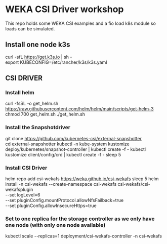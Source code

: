 # WEKA CSI Driver workshop

This repo holds some WEKA CSI examples and a fio load k8s module so loads can be simulated.

## Install one node k3s
curl -sfL https://get.k3s.io | sh - <BR>
export KUBECONFIG=/etc/rancher/k3s/k3s.yaml

## CSI DRIVER

### Install helm
curl -fsSL -o get_helm.sh https://raw.githubusercontent.com/helm/helm/main/scripts/get-helm-3
chmod 700 get_helm.sh
./get_helm.sh
### Install the Snapshotdriver
git clone https://github.com/kubernetes-csi/external-snapshotter  
cd external-snapshotter 
kubectl -n kube-system kustomize deploy/kubernetes/snapshot-controller | kubectl create -f -
kubectl kustomize client/config/crd | kubectl create -f -
sleep 5

### Install CSI Driver
helm repo add csi-wekafs https://weka.github.io/csi-wekafs
sleep 5
helm install -n csi-wekafs --create-namespace csi-wekafs csi-wekafs/csi-wekafsplugin \
--set logLevel=6 \
--set pluginConfig.mountProtocol.allowNfsFailback=true \
--set pluginConfig.allowInsecureHttps=true 

### Set to one replica for the storage controller as we only have one node (with only one node available)
kubectl scale --replicas=1 deployment/csi-wekafs-controller -n csi-wekafs
